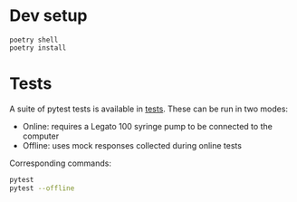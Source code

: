 # Dev setup
```
poetry shell
poetry install
```

# Tests
A suite of pytest tests is available in [tests](./tests/).
These can be run in two modes:
 * Online: requires a Legato 100 syringe pump to be connected to the computer
 * Offline: uses mock responses collected during online tests

Corresponding commands:
```bash
pytest
pytest --offline
```